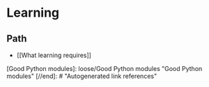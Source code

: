 # Learning

## Path

- [[What learning requires]]

[//begin]: # "Autogenerated link references for markdown compatibility"
[Good Python modules]: loose/Good Python modules "Good Python modules"
[//end]: # "Autogenerated link references"
